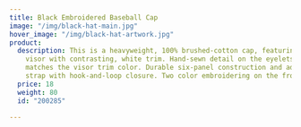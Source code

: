```yaml
---
title: Black Embroidered Baseball Cap
image: "/img/black-hat-main.jpg"
hover_image: "/img/black-hat-artwork.jpg"
product:
  description: This is a heavyweight, 100% brushed-cotton cap, featuring a pre-curved
    visor with contrasting, white trim. Hand-sewn detail on the eyelets and button
    matches the visor trim color. Durable six-panel construction and adjustable self-material
    strap with hook-and-loop closure. Two color embroidering on the front of the hat.
  price: 18
  weight: 80
  id: "200285"

---
```

